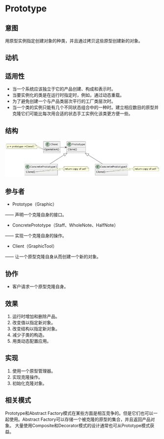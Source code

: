 # Prototype

## 意图

用原型实例指定创建对象的种类，并且通过拷贝这些原型创建新的对象。

## 动机

## 适用性

- 当一个系统应该独立于它的产品创建、构成和表示时。
- 当要实例化的类是在运行时指定时，例如，通过动态重载。
- 为了避免创建一个与产品类层次平行的工厂类层次时。
- 当一个类的实例只能有几个不同状态组合中的一种时。建立相应数目的原型并克隆它们可能比每次用合适的状态手工实例化该类更方便一些。

## 结构

![Prototype](Prototype.png)

## 参与者

- Prototype（Graphic）

—— 声明一个克隆自身的接口。

- ConcretePrototype（Staff、WholeNote、HalfNote）

—— 实现一个克隆自身的操作。

- Client（GraphicTool）

—— 让一个原型克隆自身从而创建一个新的对象。

## 协作

- 客户请求一个原型克隆自身。

## 效果

1. 运行时增加和删除产品。
2. 改变值以指定新对象。
3. 改变结构以指定新对象。
4. 减少子类的构造。
5. 用类动态配置应用。

## 实现

1. 使用一个原型管理器。
2. 实现克隆操作。
3. 初始化克隆对象。

## 相关模式

Prototype和Abstract Factory模式在某些方面是相互竞争的。但是它们也可以一起使用。Abstract Factory可以存储一个被克隆的原型的集合，并且返回产品对象。
大量使用Composite和Decorator模式的设计通常也可从Prototype模式获益。
